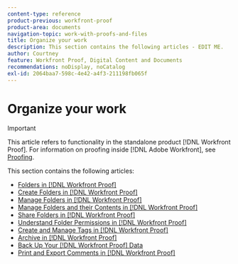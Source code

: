 ```yaml
---
content-type: reference
product-previous: workfront-proof
product-area: documents
navigation-topic: work-with-proofs-and-files
title: Organize your work
description: This section contains the following articles - EDIT ME.
author: Courtney
feature: Workfront Proof, Digital Content and Documents
recommendations: noDisplay, noCatalog
exl-id: 2064baa7-598c-4e42-a4f3-211198fb065f
---
```

# Organize your work

>[!IMPORTANT]
>
>This article refers to functionality in the standalone product [!DNL Workfront Proof]. For information on proofing inside [!DNL Adobe Workfront], see [Proofing](../../../review-and-approve-work/proofing/proofing.md).

This section contains the following articles:

* [Folders in [!DNL Workfront Proof]](../../../workfront-proof/wp-work-proofsfiles/organize-your-work/folders.md)
* [Create Folders in [!DNL Workfront Proof]](../../../workfront-proof/wp-work-proofsfiles/organize-your-work/create-folders.md)
* [Manage Folders in [!DNL Workfront Proof]](../../../workfront-proof/wp-work-proofsfiles/organize-your-work/manage-folders.md)
* [Manage Folders and their Contents in [!DNL Workfront Proof]](../../../workfront-proof/wp-work-proofsfiles/organize-your-work/manage-folders-and-contents.md)
* [Share Folders in [!DNL Workfront Proof]](../../../workfront-proof/wp-work-proofsfiles/organize-your-work/share-folders.md)
* [Understand Folder Permissions in [!DNL Workfront Proof]](../../../workfront-proof/wp-work-proofsfiles/organize-your-work/folder-permissions.md)
* [Create and Manage Tags in [!DNL Workfront Proof]](../../../workfront-proof/wp-work-proofsfiles/organize-your-work/create-and-manage-tags.md)
* [Archive in [!DNL Workfront Proof]](../../../workfront-proof/wp-work-proofsfiles/organize-your-work/archive.md)
* [Back Up Your [!DNL Workfront Proof] Data](../../../workfront-proof/wp-work-proofsfiles/organize-your-work/back-up-data.md)
* [Print and Export Comments in [!DNL Workfront Proof]](../../../workfront-proof/wp-work-proofsfiles/organize-your-work/print-and-export-comments.md)
